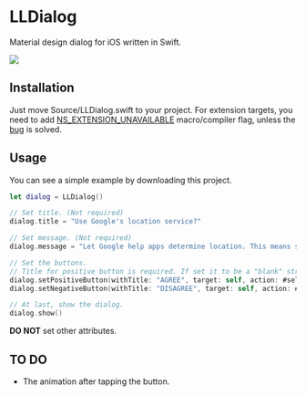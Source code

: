 # LLDialog
Material design dialog for iOS written in Swift.

![](https://cloud.githubusercontent.com/assets/9763162/12781499/b909ede8-caaf-11e5-8dac-d5fce055aec0.png)

## Installation
Just move Source/LLDialog.swift to your project. For extension targets, you need to add [NS_EXTENSION_UNAVAILABLE](https://developer.apple.com/library/content/documentation/General/Conceptual/ExtensibilityPG/ExtensionOverview.html) macro/compiler flag, unless the [bug](https://bugs.swift.org/browse/SR-1226) is solved.

## Usage
You can see a simple example by downloading this project.

```swift
let dialog = LLDialog()

// Set title. (Not required)
dialog.title = "Use Google's location service?"

// Set message. (Not required)
dialog.message = "Let Google help apps determine location. This means sending anonymous location data to Google, even when no apps are running."

// Set the buttons.
// Title for positive button is required. If set it to be a "blank" string, it will automatically change to "OK"
dialog.setPositiveButton(withTitle: "AGREE", target: self, action: #selector(<#tappedPositiveButton#>))
dialog.setNegativeButton(withTitle: "DISAGREE", target: self, action: #selector(<#tappedNegativeButton#>))

// At last, show the dialog.       
dialog.show()
```

**DO NOT** set other attributes.

## TO DO
* The animation after tapping the button.

